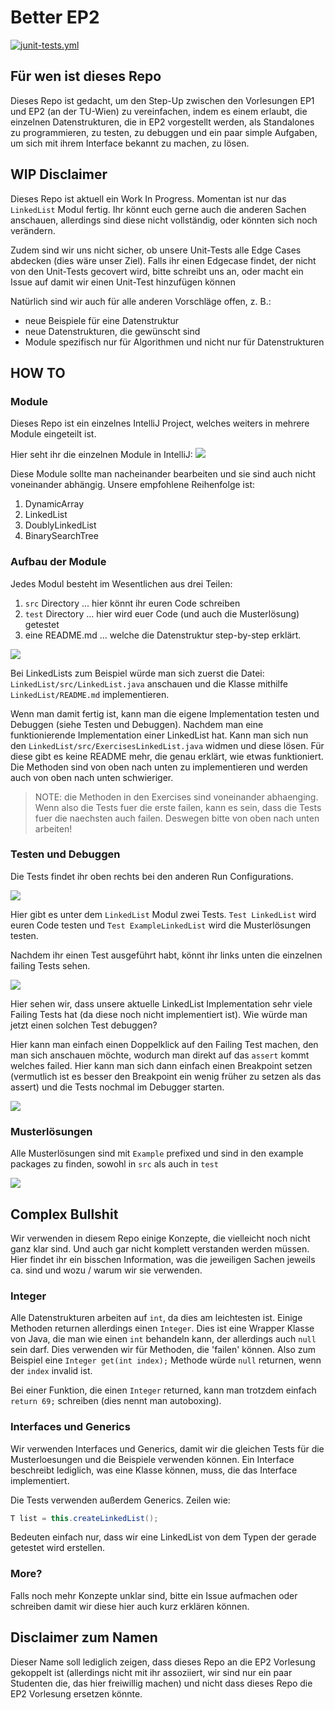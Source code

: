 # Better EP2

[![junit-tests.yml](https://github.com/AnonymeMasse/BetterEP2/actions/workflows/junit-tests.yml/badge.svg)](https://github.com/AnonymeMasse/BetterEP2/actions/workflows/junit-tests.yml)

## Für wen ist dieses Repo
Dieses Repo ist gedacht, um den Step-Up zwischen den Vorlesungen EP1 und EP2
(an der TU-Wien) zu vereinfachen, indem es einem erlaubt, die einzelnen
Datenstrukturen, die in EP2 vorgestellt werden, als Standalones zu
programmieren, zu testen, zu debuggen und ein paar simple Aufgaben, um sich mit
ihrem Interface bekannt zu machen, zu lösen.

## WIP Disclaimer
Dieses Repo ist aktuell ein Work In Progress. Momentan ist nur das `LinkedList`
Modul fertig. Ihr könnt euch gerne auch die anderen Sachen anschauen,
allerdings sind diese nicht vollständig, oder könnten sich noch verändern.

Zudem sind wir uns nicht sicher, ob unsere Unit-Tests alle Edge Cases abdecken
(dies wäre unser Ziel). Falls ihr einen Edgecase findet, der nicht von den
Unit-Tests gecovert wird, bitte schreibt uns an, oder macht ein Issue auf damit
wir einen Unit-Test hinzufügen können

Natürlich sind wir auch für alle anderen Vorschläge offen, z. B.:
- neue Beispiele für eine Datenstruktur
- neue Datenstrukturen, die gewünscht sind
- Module spezifisch nur für Algorithmen und nicht nur für Datenstrukturen   

## HOW TO
### Module
Dieses Repo ist ein einzelnes IntelliJ Project, welches weiters in mehrere
Module eingeteilt ist.

Hier seht ihr die einzelnen Module in IntelliJ:
![](images/howTo_findModules.png)

Diese Module sollte man nacheinander bearbeiten und sie sind auch nicht
voneinander abhängig. Unsere empfohlene Reihenfolge ist:
1. DynamicArray
2. LinkedList
3. DoublyLinkedList
4. BinarySearchTree

### Aufbau der Module
Jedes Modul besteht im Wesentlichen aus drei Teilen:
1. `src` Directory ... hier könnt ihr euren Code schreiben
2. `test` Directory ... hier wird euer Code (und auch die Musterlösung)
   getestet
3. eine README.md ... welche die Datenstruktur step-by-step erklärt.

![](images/howTo_moduleLayout.png)

Bei LinkedLists zum Beispiel würde man sich zuerst die Datei:
`LinkedList/src/LinkedList.java` anschauen und die Klasse mithilfe
`LinkedList/README.md` implementieren.

Wenn man damit fertig ist, kann man die eigene Implementation testen und
Debuggen (siehe Testen und Debuggen). Nachdem man eine funktionierende
Implementation einer LinkedList hat. Kann man sich nun den
`LinkedList/src/ExercisesLinkedList.java` widmen und diese lösen. Für diese
gibt es keine README mehr, die genau erklärt, wie etwas funktioniert.  Die
Methoden sind von oben nach unten zu implementieren und werden auch von oben
nach unten schwieriger.

> NOTE: die Methoden in den Exercises sind voneinander abhaenging. Wenn also
> die Tests fuer die erste failen, kann es sein, dass die Tests fuer die
> naechsten auch failen. Deswegen bitte von oben nach unten arbeiten!  

### Testen und Debuggen
Die Tests findet ihr oben rechts bei den anderen Run Configurations.

 ![](images/howTo_findTests1.png)

Hier gibt es unter dem `LinkedList` Modul zwei Tests. `Test LinkedList` wird
euren Code testen und `Test ExampleLinkedList` wird die Musterlösungen testen.

Nachdem ihr einen Test ausgeführt habt, könnt ihr links unten die einzelnen
failing Tests sehen.

![](images/howTo_testRunning.png)

Hier sehen wir, dass unsere aktuelle LinkedList Implementation sehr viele
Failing Tests hat (da diese noch nicht implementiert ist). Wie würde man jetzt
einen solchen Test debuggen?

Hier kann man einfach einen Doppelklick auf den Failing Test machen, den man
sich anschauen möchte, wodurch man direkt auf das `assert` kommt welches
failed. Hier kann man sich dann einfach einen Breakpoint setzen (vermutlich ist
es besser den Breakpoint ein wenig früher zu setzen als das assert) und die
Tests nochmal im Debugger starten.

![](images/howTo_testDebugging.png)

### Musterlösungen
Alle Musterlösungen sind mit `Example` prefixed und sind in den example
packages zu finden, sowohl in `src` als auch in `test`

![](images/howTo_examples.png)

## Complex Bullshit
Wir verwenden in diesem Repo einige Konzepte, die vielleicht noch nicht ganz
klar sind. Und auch gar nicht komplett verstanden werden müssen. Hier findet
ihr ein bisschen Information, was die jeweiligen Sachen jeweils ca. sind und
wozu / warum wir sie verwenden.

### Integer
Alle Datenstrukturen arbeiten auf `int`, da dies am leichtesten ist. Einige
Methoden returnen allerdings einen `Integer`. Dies ist eine Wrapper Klasse von
Java, die man wie einen `int` behandeln kann, der allerdings auch `null` sein
darf. Dies verwenden wir für Methoden, die 'failen' können. Also zum Beispiel
eine `Integer get(int index);` Methode würde `null` returnen, wenn der `index`
invalid ist.

Bei einer Funktion, die einen `Integer` returned, kann man trotzdem einfach
`return 69;` schreiben (dies nennt man autoboxing).

### Interfaces und Generics
Wir verwenden Interfaces und Generics, damit wir die gleichen Tests für die
Musterloesungen und die Beispiele verwenden können. Ein Interface beschreibt
lediglich, was eine Klasse können, muss, die das Interface implementiert. 

Die Tests verwenden außerdem Generics. Zeilen wie:
```java
T list = this.createLinkedList();
```
Bedeuten einfach nur, dass wir eine LinkedList von dem Typen der gerade
getestet wird erstellen.

### More?
Falls noch mehr Konzepte unklar sind, bitte ein Issue aufmachen oder schreiben
damit wir diese hier auch kurz erklären können.

## Disclaimer zum Namen
Dieser Name soll lediglich zeigen, dass dieses Repo an die EP2 Vorlesung
gekoppelt ist (allerdings nicht mit ihr assoziiert, wir sind nur ein paar
Studenten die, das hier freiwillig machen) und nicht dass dieses Repo die EP2
Vorlesung ersetzen könnte.
